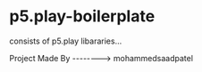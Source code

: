 # p5.play-boilerplate
consists of p5.play libararies...

Project Made By --------> mohammedsaadpatel
